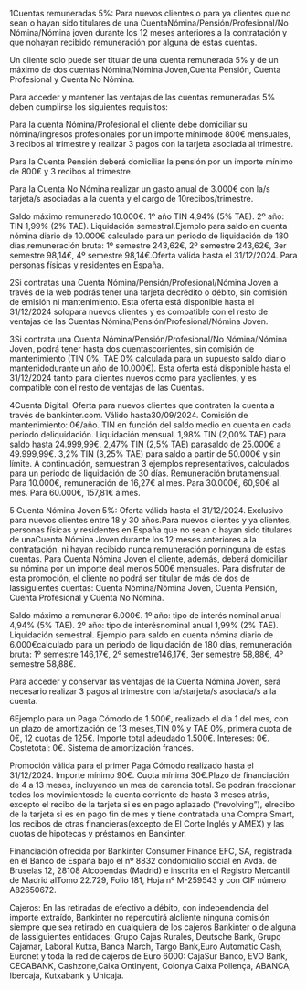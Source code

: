 ﻿
1Cuentas remuneradas 5%: Para nuevos clientes o para ya clientes que no sean o hayan sido titulares de una CuentaNómina/Pensión/Profesional/No Nómina/Nómina joven durante los 12 meses anteriores a la contratación y que nohayan recibido remuneración por alguna de estas cuentas.

Un cliente solo puede ser titular de una cuenta remunerada 5% y de un máximo de dos cuentas Nómina/Nómina Joven,Cuenta Pensión, Cuenta Profesional y Cuenta No Nómina.

Para acceder y mantener las ventajas de las cuentas remuneradas 5% deben cumplirse los siguientes requisitos:

Para la cuenta Nómina/Profesional el cliente debe domiciliar su nómina/ingresos profesionales por un importe mínimode 800€ mensuales, 3 recibos al trimestre y realizar 3 pagos con la tarjeta asociada al trimestre.

Para la Cuenta Pensión deberá domiciliar la pensión por un importe mínimo de 800€ y 3 recibos al trimestre.

Para la Cuenta No Nómina realizar un gasto anual de 3.000€ con la/s tarjeta/s asociadas a la cuenta y el cargo de 10recibos/trimestre.

Saldo máximo remunerado 10.000€. 1º año TIN 4,94% (5% TAE). 2º año: TIN 1,99% (2% TAE). Liquidación semestral.Ejemplo para saldo en cuenta nómina diario de 10.000€ calculado para un periodo de liquidación de 180 días,remuneración bruta: 1º semestre 243,62€, 2º semestre 243,62€, 3er semestre 98,14€, 4º semestre 98,14€.Oferta válida hasta el 31/12/2024. Para personas físicas y residentes en España.

2Si contratas una Cuenta Nómina/Pensión/Profesional/Nómina Joven a través de la web podrás tener una tarjeta decrédito o débito, sin comisión de emisión ni mantenimiento. Esta oferta está disponible hasta el 31/12/2024 solopara nuevos clientes y es compatible con el resto de ventajas de las Cuentas Nómina/Pensión/Profesional/Nómina Joven.

3Si contrata una Cuenta Nómina/Pensión/Profesional/No Nómina/Nómina Joven, podrá tener hasta dos cuentascorrientes, sin comisión de mantenimiento (TIN 0%, TAE 0% calculada para un supuesto saldo diario mantenidodurante un año de 10.000€). Esta oferta está disponible hasta el 31/12/2024 tanto para clientes nuevos como para yaclientes, y es compatible con el resto de ventajas de las Cuentas.

4Cuenta Digital: Oferta para nuevos clientes que contraten la cuenta a través de bankinter.com. Válido hasta30/09/2024. Comisión de mantenimiento: 0€/año. TIN en función del saldo medio en cuenta en cada periodo deliquidación. Liquidación mensual. 1,98% TIN (2,00% TAE) para saldo hasta 24.999,99€. 2,47% TIN (2,5% TAE) parasaldo de 25.000€ a 49.999,99€. 3,2% TIN (3,25% TAE) para saldo a partir de 50.000€ y sin límite. A continuación, semuestran 3 ejemplos representativos, calculados para un periodo de liquidación de 30 días. Remuneración brutamensual. Para 10.000€, remuneración de 16,27€ al mes. Para 30.000€, 60,90€ al mes. Para 60.000€, 157,81€ almes.

5 Cuenta Nómina Joven 5%: Oferta válida hasta el 31/12/2024. Exclusivo para nuevos clientes entre 18 y 30 años.Para nuevos clientes y ya clientes, personas físicas y residentes en España que no sean o hayan sido titulares de unaCuenta Nómina Joven durante los 12 meses anteriores a la contratación, ni hayan recibido nunca remuneración porninguna de estas cuentas. Para Cuenta Nómina Joven el cliente, además, deberá domiciliar su nómina por un importe deal menos 500€ mensuales. Para disfrutar de esta promoción, el cliente no podrá ser titular de más de dos de lassiguientes cuentas: Cuenta Nómina/Nómina Joven, Cuenta Pensión, Cuenta Profesional y Cuenta No Nómina.

Saldo máximo a remunerar 6.000€. 1º año: tipo de interés nominal anual 4,94% (5% TAE). 2º año: tipo de interésnominal anual 1,99% (2% TAE). Liquidación semestral. Ejemplo para saldo en cuenta nómina diario de 6.000€calculado para un periodo de liquidación de 180 días, remuneración bruta: 1º semestre 146,17€, 2º semestre146,17€, 3er semestre 58,88€, 4º semestre 58,88€.

Para acceder y conservar las ventajas de la Cuenta Nómina Joven, será necesario realizar 3 pagos al trimestre con la/starjeta/s asociada/s a la cuenta.

6Ejemplo para un Paga Cómodo de 1.500€, realizado el día 1 del mes, con un plazo de amortización de 13 meses,TIN 0% y TAE 0%, primera cuota de 0€, 12 cuotas de 125€. Importe total adeudado 1.500€. Intereses: 0€. Costetotal: 0€. Sistema de amortización francés.

Promoción válida para el primer Paga Cómodo realizado hasta el 31/12/2024. Importe mínimo 90€. Cuota mínima 30€.Plazo de financiación de 4 a 13 meses, incluyendo un mes de carencia total. Se podrán fraccionar todos los movimientosde la cuenta corriente de hasta 3 meses atrás, excepto el recibo de la tarjeta si es en pago aplazado (“revolving”), elrecibo de la tarjeta si es en pago fin de mes y tiene contratada una Compra Smart, los recibos de otras financieras(excepto de El Corte Inglés y AMEX) y las cuotas de hipotecas y préstamos en Bankinter.

Financiación ofrecida por Bankinter Consumer Finance EFC, SA, registrada en el Banco de España bajo el nº 8832 condomicilio social en Avda. de Bruselas 12, 28108 Alcobendas (Madrid) e inscrita en el Registro Mercantil de Madrid alTomo 22.729, Folio 181, Hoja nº M-259543 y con CIF número A82650672.

Cajeros: En las retiradas de efectivo a débito, con independencia del importe extraído, Bankinter no repercutirá alcliente ninguna comisión siempre que sea retirado en cualquiera de los cajeros Bankinter o de alguna de lassiguientes entidades: Grupo Cajas Rurales, Deutsche Bank, Grupo Cajamar, Laboral Kutxa, Banca March, Targo Bank,Euro Automatic Cash, Euronet y toda la red de cajeros de Euro 6000: CajaSur Banco, EVO Bank, CECABANK, Cashzone,Caixa Ontinyent, Colonya Caixa Pollença, ABANCA, Ibercaja, Kutxabank y Unicaja.
